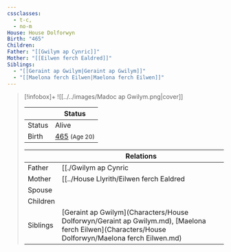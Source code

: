 ```yaml
---
cssclasses:
  - t-c,
  - no-m
House: House Dolforwyn
Birth: "465"
Children: 
Father: "[[Gwilym ap Cynric]]"
Mother: "[[Eilwen ferch Ealdred]]"
Siblings:
  - "[[Geraint ap Gwilym|Geraint ap Gwilym]]"
  - "[[Maelona ferch Eilwen|Maelona ferch Eilwen]]"
---
```

> [!infobox]+
> ![[../../images/Madoc ap Gwilym.png|cover]]
>
>|| Status   |
> | ---- | ---- |
> |Status| Alive|
> |Birth| [465](465) <small>(Age 20)</small> |
>
>|| Relations   |
> | ---- | ---- |
> | Father | [[./Gwilym ap Cynric|Gwilym ap Cynric]] |
> | Mother | [[../House Llyrith/Eilwen ferch Ealdred|Eilwen ferch Ealdred]] |
> | Spouse |  |
> | Children|  |
> | Siblings | [Geraint ap Gwilym](Characters/House Dolforwyn/Geraint ap Gwilym.md), [Maelona ferch Eilwen](Characters/House Dolforwyn/Maelona ferch Eilwen.md)|
> 

